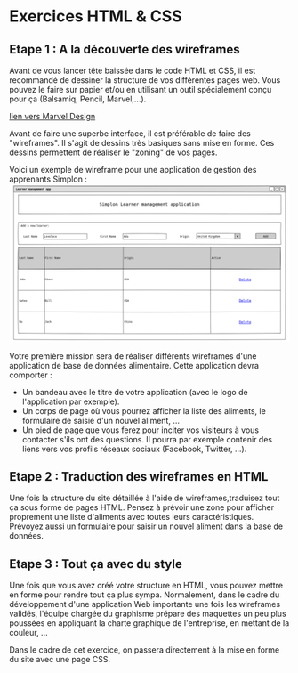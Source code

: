 # Exercices HTML & CSS

## Etape 1 : A la découverte des wireframes

Avant de vous lancer tête baissée dans le code HTML et CSS, il est recommandé de dessiner la structure de vos différentes pages web. Vous pouvez le faire sur papier et/ou en utilisant un outil spécialement conçu pour ça (Balsamiq, Pencil, Marvel,...).

[lien vers Marvel Design](https://marvelapp.com/)

Avant de faire une superbe interface, il est préférable de faire des "wireframes". Il s'agit de dessins très basiques sans mise en forme. Ces dessins permettent de réaliser le "zoning" de vos pages.

Voici un exemple de wireframe pour une application de gestion des apprenants Simplon :
![Main page](../../../html-css/1-introduction/images/learner_app_wireframe.png)

Votre première mission sera de réaliser différents wireframes d'une application de base de données alimentaire. Cette application devra comporter :

- Un bandeau avec le titre de votre application (avec le logo de l'application par exemple).
- Un corps de page où vous pourrez afficher la liste des aliments, le formulaire de saisie d'un nouvel aliment, ...
- Un pied de page que vous ferez pour inciter vos visiteurs à vous contacter s'ils ont des questions. Il pourra par exemple contenir des liens vers vos profils réseaux sociaux (Facebook, Twitter, ...).

## Etape 2 : Traduction des wireframes en HTML

Une fois la structure du site détaillée à l'aide de wireframes,traduisez tout ça sous forme de pages HTML. Pensez à prévoir une zone pour afficher proprement une liste d'aliments avec toutes leurs caractéristiques.
Prévoyez aussi un formulaire pour saisir un nouvel aliment dans la base de données.

## Etape 3 : Tout ça avec du style

Une fois que vous avez créé votre structure en HTML, vous pouvez mettre en forme pour rendre tout ça plus sympa. Normalement, dans le cadre du développement d'une application Web importante une fois les wireframes validés, l'équipe chargée du graphisme prépare des maquettes un peu plus poussées en appliquant la charte graphique de l'entreprise, en mettant de la couleur, ...

Dans le cadre de cet exercice, on passera directement à la mise en forme du site avec une page CSS.
